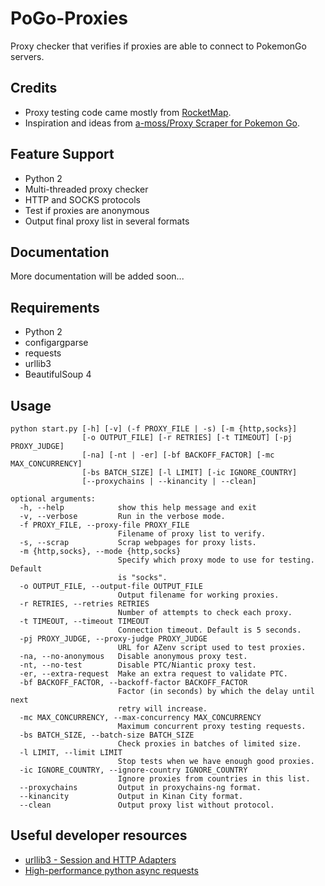 # PoGo-Proxies
Proxy checker that verifies if proxies are able to connect to PokemonGo servers.

## Credits
 - Proxy testing code came mostly from [RocketMap](http://github.com/RocketMap/RocketMap).
 - Inspiration and ideas from [a-moss/Proxy Scraper for Pokemon Go](https://gist.github.com/a-moss/1578eb07b2570b5d97d85b1e93e81cc8s).

## Feature Support
 * Python 2
 * Multi-threaded proxy checker
 * HTTP and SOCKS protocols
 * Test if proxies are anonymous
 * Output final proxy list in several formats

## Documentation
More documentation will be added soon...

## Requirements
 * Python 2
 * configargparse
 * requests
 * urllib3
 * BeautifulSoup 4

## Usage
```
python start.py [-h] [-v] (-f PROXY_FILE | -s) [-m {http,socks}]
                [-o OUTPUT_FILE] [-r RETRIES] [-t TIMEOUT] [-pj PROXY_JUDGE]
                [-na] [-nt | -er] [-bf BACKOFF_FACTOR] [-mc MAX_CONCURRENCY]
                [-bs BATCH_SIZE] [-l LIMIT] [-ic IGNORE_COUNTRY]
                [--proxychains | --kinancity | --clean]

optional arguments:
  -h, --help            show this help message and exit
  -v, --verbose         Run in the verbose mode.
  -f PROXY_FILE, --proxy-file PROXY_FILE
                        Filename of proxy list to verify.
  -s, --scrap           Scrap webpages for proxy lists.
  -m {http,socks}, --mode {http,socks}
                        Specify which proxy mode to use for testing. Default
                        is "socks".
  -o OUTPUT_FILE, --output-file OUTPUT_FILE
                        Output filename for working proxies.
  -r RETRIES, --retries RETRIES
                        Number of attempts to check each proxy.
  -t TIMEOUT, --timeout TIMEOUT
                        Connection timeout. Default is 5 seconds.
  -pj PROXY_JUDGE, --proxy-judge PROXY_JUDGE
                        URL for AZenv script used to test proxies.
  -na, --no-anonymous   Disable anonymous proxy test.
  -nt, --no-test        Disable PTC/Niantic proxy test.
  -er, --extra-request  Make an extra request to validate PTC.
  -bf BACKOFF_FACTOR, --backoff-factor BACKOFF_FACTOR
                        Factor (in seconds) by which the delay until next
                        retry will increase.
  -mc MAX_CONCURRENCY, --max-concurrency MAX_CONCURRENCY
                        Maximum concurrent proxy testing requests.
  -bs BATCH_SIZE, --batch-size BATCH_SIZE
                        Check proxies in batches of limited size.
  -l LIMIT, --limit LIMIT
                        Stop tests when we have enough good proxies.
  -ic IGNORE_COUNTRY, --ignore-country IGNORE_COUNTRY
                        Ignore proxies from countries in this list.
  --proxychains         Output in proxychains-ng format.
  --kinancity           Output in Kinan City format.
  --clean               Output proxy list without protocol.
```

## Useful developer resources
 - [urllib3 - Session and HTTP Adapters](https://stackoverflow.com/questions/15431044/can-i-set-max-retries-for-requests-request)
 - [High-performance python async requests](https://iliauk.com/2016/03/07/high-performance-python-sessions-async-multi-tasking/)
